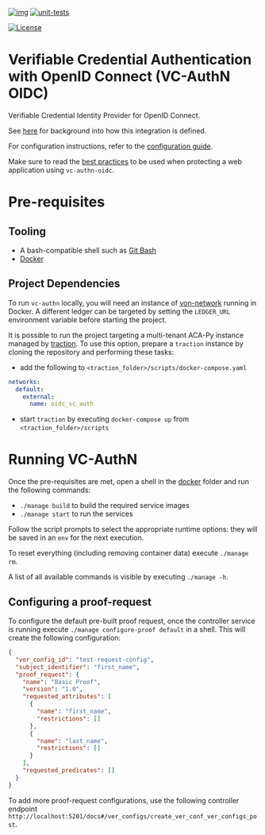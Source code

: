 [![img](https://img.shields.io/badge/Lifecycle-Maturing-007EC6)](https://github.com/bcgov/repomountie/blob/master/doc/lifecycle-badges.md)
[![unit-tests](https://github.com/bcgov/vc-authn-oidc/actions/workflows/controller_unittests.yml/badge.svg?branch=2.0-development&event=push)](https://github.com/bcgov/vc-authn-oidc/actions/workflows/controller_unittests.yml)

[![License](https://img.shields.io/badge/License-Apache%202.0-blue.svg)](LICENSE)

# Verifiable Credential Authentication with OpenID Connect (VC-AuthN OIDC)

Verifiable Credential Identity Provider for OpenID Connect.

See [here](/docs/README.md) for background into how this integration is defined.

For configuration instructions, refer to the [configuration guide](/docs/ConfigurationGuide.md).

Make sure to read the [best practices](/docs/BestPractices.md) to be used when protecting a web application using `vc-authn-oidc`.

# Pre-requisites

## Tooling

- A bash-compatible shell such as [Git Bash](https://git-scm.com/downloads)
- [Docker](https://docs.docker.com/get-docker/)

## Project Dependencies

To run `vc-authn` locally, you will need an instance of [von-network](https://github.com/bcgov/von-network) running in Docker. A different ledger can be targeted by setting the `LEDGER_URL` environment variable before starting the project.

It is possible to run the project targeting a multi-tenant ACA-Py instance managed by [traction](https://github.com/bcgov/traction). To use this option, prepare a `traction` instance by cloning the repository and performing these tasks:

- add the following to `<traction_folder>/scripts/docker-compose.yaml`

```yaml
networks:
  default:
    external:
      name: oidc_vc_auth
```

- start `traction` by executing `docker-compose up` from `<traction_folder>/scripts`

# Running VC-AuthN

Once the pre-requisites are met, open a shell in the [docker](./docker/) folder and run the following commands:

- `./manage build` to build the required service images
- `./manage start` to run the services

Follow the script prompts to select the appropriate runtime options: they will be saved in an `env` for the next execution.

To reset everything (including removing container data) execute `./manage rm`.

A list of all available commands is visible by executing `./manage -h`.

## Configuring a proof-request

To configure the default pre-built proof request, once the controller service is running execute `./manage configure-proof default` in a shell.
This will create the following configuration:

```json
{
  "ver_config_id": "test-request-config",
  "subject_identifier": "first_name",
  "proof_request": {
    "name": "Basic Proof",
    "version": "1.0",
    "requested_attributes": [
      {
        "name": "first_name",
        "restrictions": []
      },
      {
        "name": "last_name",
        "restrictions": []
      }
    ],
    "requested_predicates": []
  }
}
```

To add more proof-request configurations, use the following controller endpoint `http://localhost:5201/docs#/ver_configs/create_ver_conf_ver_configs_post`.

